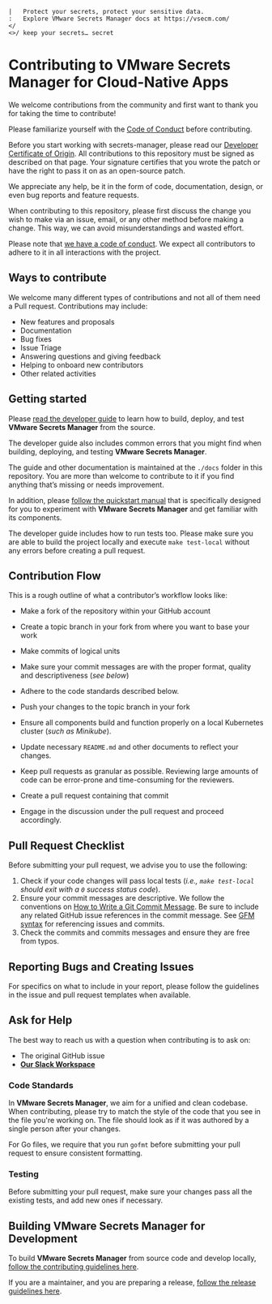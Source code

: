 ```text
|   Protect your secrets, protect your sensitive data.
:   Explore VMware Secrets Manager docs at https://vsecm.com/
</
<>/ keep your secrets… secret
```

# Contributing to VMware Secrets Manager for Cloud-Native Apps

We welcome contributions from the community and first want to thank you for 
taking the time to contribute!

Please familiarize yourself with the 
[Code of Conduct](https://github.com/vmware/.github/blob/main/CODE_OF_CONDUCT.md) 
before contributing.

Before you start working with secrets-manager, please read our 
[Developer Certificate of Origin](https://cla.vmware.com/dco). All contributions 
to this repository must be signed as described on that page. Your signature 
certifies that you wrote the patch or have the right to pass it on as an 
open-source patch.

We appreciate any help, be it in the form of code, documentation, design,
or even bug reports and feature requests.

When contributing to this repository, please first discuss the change you wish
to make via an issue, email, or any other method before making a change.
This way, we can avoid misunderstandings and wasted effort.

Please note that [we have a code of conduct](CODE_OF_CONDUCT.md). We expect all
contributors to adhere to it in all interactions with the project.

## Ways to contribute

We welcome many different types of contributions and not all of them need a 
Pull request. Contributions may include:

* New features and proposals
* Documentation
* Bug fixes
* Issue Triage
* Answering questions and giving feedback
* Helping to onboard new contributors
* Other related activities

## Getting started

Please [read the developer guide](https://vsecm.com/use-the-source/) to 
learn how to build, deploy, and test **VMware Secrets Manager** from the
source. 

The developer guide also includes common errors that you might find when
building, deploying, and testing **VMware Secrets Manager**. 

The guide and other documentation is maintained at the `./docs` folder in this 
repository. You are more than welcome to contribute to it if you find anything
that’s missing or needs improvement.

In addition, please [follow the quickstart manual](https://vsecm.com/quickstart/)
that is specifically designed for you to experiment with **VMware Secrets Manager**
and get familiar with its components.

The developer guide includes how to run tests too. Please make sure you are
able to build the project locally and execute `make test-local` without 
any errors before creating a pull request.

## Contribution Flow

This is a rough outline of what a contributor’s workflow looks like:

* Make a fork of the repository within your GitHub account
* Create a topic branch in your fork from where you want to base your work
* Make commits of logical units
* Make sure your commit messages are with the proper format, 
  quality and descriptiveness (*see below*)
* Adhere to the code standards described below.
* Push your changes to the topic branch in your fork 
* Ensure all components build and function properly on a local
  Kubernetes cluster (*such as Minikube*).
* Update necessary `README.md` and other documents to reflect your changes. 
* Keep pull requests as granular as possible. Reviewing large amounts of code
  can be error-prone and time-consuming for the reviewers.
* Create a pull request containing that commit

* Engage in the discussion under the pull request and proceed accordingly.

## Pull Request Checklist

Before submitting your pull request, we advise you to use the following:

1. Check if your code changes will pass local tests 
   (*i.e., `make test-local` should exit with a `0` success status code*).
2. Ensure your commit messages are descriptive. We follow the conventions 
   on [How to Write a Git Commit Message](http://chris.beams.io/posts/git-commit/).
   Be sure to include any related GitHub issue references in the commit message. 
   See [GFM syntax](https://guides.github.com/features/mastering-markdown/#GitHub-flavored-markdown) 
   for referencing issues and commits.
3. Check the commits and commits messages and ensure they are free from typos.

## Reporting Bugs and Creating Issues

For specifics on what to include in your report, please follow the guidelines 
in the issue and pull request templates when available.


## Ask for Help

The best way to reach us with a question when contributing is to ask on:

* The original GitHub issue
* [**Our Slack Workspace**][slack-invite]

### Code Standards

In **VMware Secrets Manager**, we aim for a unified and clean codebase.
When contributing, please try to match the style of the code that you see in
the file you're working on. The file should look as if it was authored by a
single person after your changes.

For Go files, we require that you run `gofmt` before submitting your pull
request to ensure consistent formatting.

### Testing

Before submitting your pull request, make sure your changes pass all the
existing tests, and add new ones if necessary.

## Building VMware Secrets Manager for Development

To build **VMware Secrets Manager** from source code and develop locally,
[follow the contributing guidelines here][contributing].

If you are a maintainer, and you are preparing a release,
[follow the release guidelines here][release].

[contributing]: https://vsecm.com/use-the-source/
[release]: https://vsecm.com/release/
[slack-invite]: https://join.slack.com/t/a-101-103-105-s/shared_invite/zt-1zrr2yepf-2P3EJhfoGNn05l5_4jvYSA "Join VSecM Slack"
